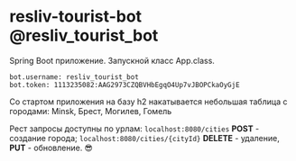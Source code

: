 # resliv-tourist-bot @resliv_tourist_bot
Spring Boot приложение. Запускной класс App.class.
```
bot.username: resliv_tourist_bot
bot.token: 1113235082:AAG2973CZQBVHbEgqO4Up7vJBOPCkaOyGjE
```
Со стартом приложения на базу h2 накатывается небольшая таблица с городами: Minsk, Брест, Могилев, Гомель

Рест запросы доступны по урлам:
`localhost:8080/cities` **POST** - создание города;
`localhost:8080/cities/{cityId}` **DELETE** - удаление, **PUT** - обновление. 
:sunglasses:
